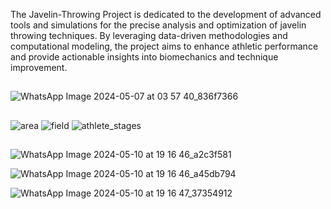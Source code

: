 
The Javelin-Throwing Project is dedicated to the development of advanced tools and simulations for the precise analysis and optimization of javelin throwing techniques. By leveraging data-driven methodologies and computational modeling, the project aims to enhance athletic performance and provide actionable insights into biomechanics and technique improvement.




##




![WhatsApp Image 2024-05-07 at 03 57 40_836f7366](https://github.com/Shehab-Hegab/Javelin-Throwing-Project-/assets/137138481/d6c712b7-ec57-4c54-88bc-4e5f9df45bdb)


##
![area](https://github.com/Shehab-Hegab/Javelin-Throwing-Project-/assets/137138481/9434878d-bdbe-4831-963e-455892a5b3b3)
![field](https://github.com/Shehab-Hegab/Javelin-Throwing-Project-/assets/137138481/a09d5eb4-9444-4d30-9f29-bbd3feb2b2cf)
![athlete_stages](https://github.com/Shehab-Hegab/Javelin-Throwing-Project-/assets/137138481/324fc85e-1731-4299-9cc0-3f820f85fdc0)

##

![WhatsApp Image 2024-05-10 at 19 16 46_a2c3f581](https://github.com/Shehab-Hegab/Javelin-Throwing-Project-/assets/137138481/8ba6a632-0fe3-419c-8c14-ce872e3beabd)

![WhatsApp Image 2024-05-10 at 19 16 46_a45db794](https://github.com/Shehab-Hegab/Javelin-Throwing-Project-/assets/137138481/2b44ba35-3e9b-4a38-b49c-f773b5116943)



![WhatsApp Image 2024-05-10 at 19 16 47_37354912](https://github.com/Shehab-Hegab/Javelin-Throwing-Project-/assets/137138481/7c219241-b9db-4be6-9e18-84bdb032a597)


